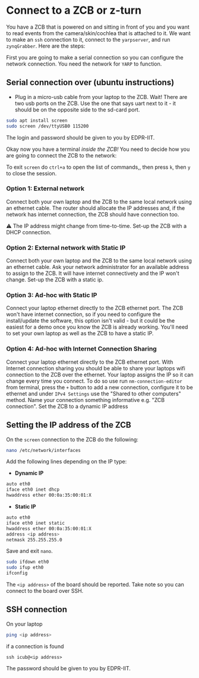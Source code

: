 # Connect to a ZCB or z-turn

You have a ZCB that is powered on and sitting in front of you and you want to read events from the camera/skin/cochlea that is attached to it. We want to make an `ssh` connection to it, connect to the `yarpserver`, and run `zynqGrabber`. Here are the steps:

First you are going to make a serial connection so you can configure the network connection. You need the network for `YARP` to function.

## Serial connection over (ubuntu instructions)
* Plug in a micro-usb cable from your laptop to the ZCB. Wait! There are two usb ports on the ZCB. Use the one that says uart next to it - it should be on the opposite side to the sd-card port.
```bash
sudo apt install screen
sudo screen /dev/ttyUSB0 115200
```
The login and password should be given to you by EDPR-IIT.

Okay now you have a terminal *inside the ZCB!* You need to decide how you are going to connect the ZCB to the network:

To exit `screen` do `ctrl+a` to open the list of commands,, then press `k`, then `y` to close the session.

### Option 1: External network

Connect both your own laptop and the ZCB to the same local network using an ethernet cable. The router should allocate the IP addresses and, if the network has internet connection, the ZCB should have connection too.

:warning: The IP address might change from time-to-time. Set-up the ZCB with a DHCP connection.

### Option 2: External network with Static IP

Connect both your own laptop and the ZCB to the same local network using an ethernet cable. Ask your network administrator for an available address to assign to the ZCB. It will have internet connectivety and the IP won't change. Set-up the ZCB with a static ip.

### Option 3: Ad-hoc with Static IP

Connect your laptop ethernet directly to the ZCB ethernet port.  The ZCB won't have internet connection, so if you need to configure the install/update the software, this option isn't valid - but it could be the easiest for a demo once you know the ZCB is already working. You'll need to set your own laptop as well as the ZCB to have a static IP.

### Option 4: Ad-hoc with Internet Connection Sharing

Connect your laptop ethernet directly to the ZCB ethernet port. With Internet connection sharing you should be able to share your laptops wifi connection to the ZCB over the ethernet. Your laptop assigns the IP so it can change every time you connect. To do so use run `nm-connection-editor` from terminal, press the `+` button to add a new connection, configure it to be ethernet and under `IPv4 Settings` use the "Shared to other computers" method. Name your connection something informative e.g. "ZCB connection". Set the ZCB to a dynamic IP address

## Setting the IP address of the ZCB

On the `screen` connection to the ZCB do the following:
```bash
nano /etc/network/interfaces
```
Add the following lines depending on the IP type:
- **Dynamic IP**
```bash
auto eth0
iface eth0 inet dhcp
hwaddress ether 00:0a:35:00:01:X
```
- **Static IP**
```bash
auto eth0
iface eth0 inet static
hwaddress ether 00:0a:35:00:01:X
address <ip address>
netmask 255.255.255.0
```
Save and exit `nano`.

```bash
sudo ifdown eth0
sudo ifup eth0
ifconfig
```

The `<ip address>` of the board should be reported. Take note so you can connect to the board over SSH.

## SSH connection

On your laptop
```bash
ping <ip address>
```
if a connection is found
```
ssh icub@<ip address>
```
The password should be given to you by EDPR-IIT.
